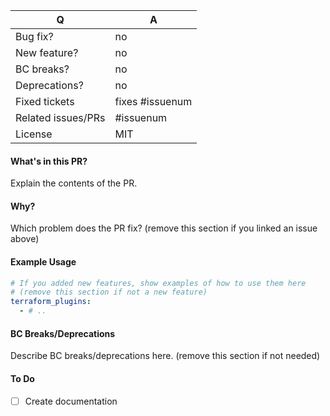 | Q | A
| --- | ---
| Bug fix? | no
| New feature? | no
| BC breaks? | no
| Deprecations? | no
| Fixed tickets | fixes #issuenum
| Related issues/PRs | #issuenum
| License | MIT

#### What's in this PR?

Explain the contents of the PR.

#### Why?

Which problem does the PR fix? (remove this section if you linked an issue above)

#### Example Usage

```yaml
# If you added new features, show examples of how to use them here
# (remove this section if not a new feature)
terraform_plugins:
  - # ..
```

#### BC Breaks/Deprecations

Describe BC breaks/deprecations here. (remove this section if not needed)

#### To Do

- [ ] Create documentation
